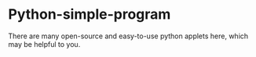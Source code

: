 # Python-simple-program
There are many open-source and easy-to-use python applets here, which may be helpful to you.
